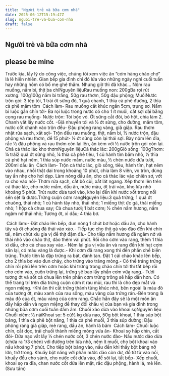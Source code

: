```yaml
---
title: "Người trẻ và bữa cơm nhà"
date: 2025-06-12T15:19:47Z
slug: nguoi-tre-va-bua-com-nha
draft: false
---
```


## Người trẻ và bữa cơm nhà

## please be mine

Trước kia, lấy lý do công việc, chúng tôi xem việc ăn “cơm hàng cháo chợ” là lẽ hiển nhiên. Gian bếp gia đình chỉ đỏ lửa vào những ngày nghỉ cuối tuần hay những hôm có bố mẹ ghé thăm. Nhưng giờ thì đã khác…​ ​Nộm rau muống, nấm bi, thịt ba chỉ​Nguyên liệu​Rau muống non: 200g​Ba rọi rút xương: 100g​100g nấm bi trắng, 50g rau thơm, 50g đậu phộng; Muối​Nước trộn gỏi: 3 tép tỏi, 1 trái ớt sừng đỏ, 1 quả chanh, 1 thìa cà phê đường, 2 thìa cà phê mắm tôm​ ​​ ​Cách làm​- Rau muống cắt khúc ngắn 5cm, trụng sơ. Nấm bi luộc gần chín tới​- Ba rọi luộc trong nước có cho 1 ít muối, cắt sợi dài bằng cọng rau muống​- Nước trộn: Tỏi bóc vỏ. Ớt sừng cắt đôi, bỏ hột, chia làm 2. Chanh vắt lấy nước cốt. -Giã nhuyễn tỏi và ½ ớt sừng, cho đường, mắm tôm, nước cốt chanh vào trộn đều​- Đậu phộng rang vàng, giã giập. Rau thơm nhặt rửa sạch, xắt sợi​- Trộn đều rau muống, thịt, nấm bi, ½ nước trộn, đậu phộng và rau thơm, để 15 phút​- ½ ớt sừng còn lại thái sợi. Bày nộm lên đĩa, rắc ½ đậu phộng và rau thơm còn lại lên, ăn kèm với ½ nước trộn gỏi còn lại.​ ​Chả cá thác lác kho thơm​Nguyên liệu​Cá thác lác: 200g​Giò sống: 100g​Thơm: ¼ trái​2 quả ớt sừng nhỏ, ¼ thìa cà phê tiêu, 1 củ hành tím băm nhỏ, ½ thìa cà phê hạt nêm, 1 thìa súp nước mắm, nước màu, ½ chén nước dừa tươi, 200ml dầu ăn​ ​​ ​Cách làm​- Trộn cá thác lác, giò sống, tiêu, hành tím, hạt nêm vào nhau, nhồi thật dai trong khoảng 10 phút, chia làm 8 viên, vo tròn, dùng tay ấn nhẹ cho hơi dẹp. Làm nóng dầu ăn, cho cá thác lác vào chiên sơ, vớt ra cho vào nồi​- Thơm rửa sạch, cắt bỏ cùi, xắt lát ngang. Xếp thơm lên trên cá thác lác, cho nước mắm, dầu ăn, nước màu, ớt trái vào, kho lửa nhỏ khoảng 5 phút. Trút nước dừa tươi vào, kho lại đến khi nước xốt trong nồi sền sệt là được.​ ​Trứng cuộn cơm rang​Nguyên liệu:​3 quả trứng; 1 quả ớt chuông, thái nhỏ; 1 củ hành tây nhỏ, thái nhỏ; 1 miếng thịt ức gà, thái miếng nhỏ; 1 hộp cà chua xay; Cà chua tươi; 1 bát cơm; ½ chén nấm hương, nấm ngâm nở thái nhỏ; Tương ớt, xì dầu; 4 thìa bơ.​ ​

	
	
​ ​Cách làm:​- Đặt chảo lên bếp, đun nóng 1 chút bơ hoặc dầu ăn, cho hành tây và ớt chuông đã thái vào xào.​- Tiếp tục cho thịt gà vào đảo đến khi chín tái, nêm chút xíu gia vị để thịt đậm đà.​- Cho tiếp nấm hương đã ngâm nở và thái nhỏ vào chảo thịt, đảo thêm vài phút. Rồi cho cơm vào rang, thêm 1 thìa xì dầu, cho cà chua xay vào.​- Nêm lại gia vị vừa ăn và rang đến khi hạt cơm săn lại, có màu vàng là được.​- Khi cơm đã rang xong thì đến phần chế biến trứng. Trước tiên là đập trứng ra bát, đánh tan. Đặt 1 cái chảo khác lên bếp, cho 2 thìa bơ vào đun chảy, cho trứng vào tráng mỏng.​- Có thể tráng trứng chín rồi phủ lên trên cơm hoặc khi trứng trong chảo chín tới thì tắt bếp rồi cho cơm vào, cuộn trứng lại, trứng sẽ bao lấy phần cơm vừa rang.​- Tưới tương ớt và sốt cà chua lên trên phần cơm trứng trông sẽ hấp dẫn hơn. Có thể trang trí trên đĩa trứng cuộn cơm ít rau mùi, rau thì là cho đẹp mắt và ngon miệng.  -Khi ăn thì cắt trứng thành từng khúc nhỏ, bên ngoài là màu đỏ của tương ớt, màu xanh của rau sống, màu vàng của trứng rán.​-Bên trong là màu đỏ của ớt, màu vàng của cơm rang. Chắc hẳn đây sẽ là một món ăn đầy hấp dẫn và ngon miệng để thay đổi khẩu vị của bạn và gia đình trong những bữa cơm cuối tuần đầm ấm.​ ​Chuối xào dừa vào khoai sọ​Nguyên liệu​Chuối xiêm: ½ nải​Khoai sọ: 5 củ​½ kg dừa nạo, 50g bột khoai, 1 thìa súp bột báng, 1 thìa cà phê bột năng, 1 thìa cà phê muối, 3 thìa súp đường; Đậu phộng rang giã giập, mè rang, dầu ăn, hành lá băm​ ​​ ​Cách làm​- Chuối luộc chín, cắt dọc, trái chuối thành miếng mỏng vừa ăn​- Khoai sọ hấp chín, cắt đôi​- Dừa nạo vắt lấy ½ chén nước cốt, 3 chén nước đảo​- Nấu nước dảo dừa (chừa ra 1/3 chén) với đường trên lửa nhỏ, nêm ít muối, cho bột khoai vào nấu khoảng 7 phút. Cho tiếp bột báng vào, nấu đến khi thấy bột báng nở lớn, trở trong. Khuấy bột năng với phần nước dảo còn dư, đổ từ từ vào nồi, khuấy đều cho sánh, cho nước cốt dừa vào, để sôi lại, tắt bếp​- Xếp chuối, khoai sọ ra đĩa, chan nước cốt dừa lên mặt, rắc đậu phộng, hành lá, mè lên.​(Sưu tầm)​ ​ ​